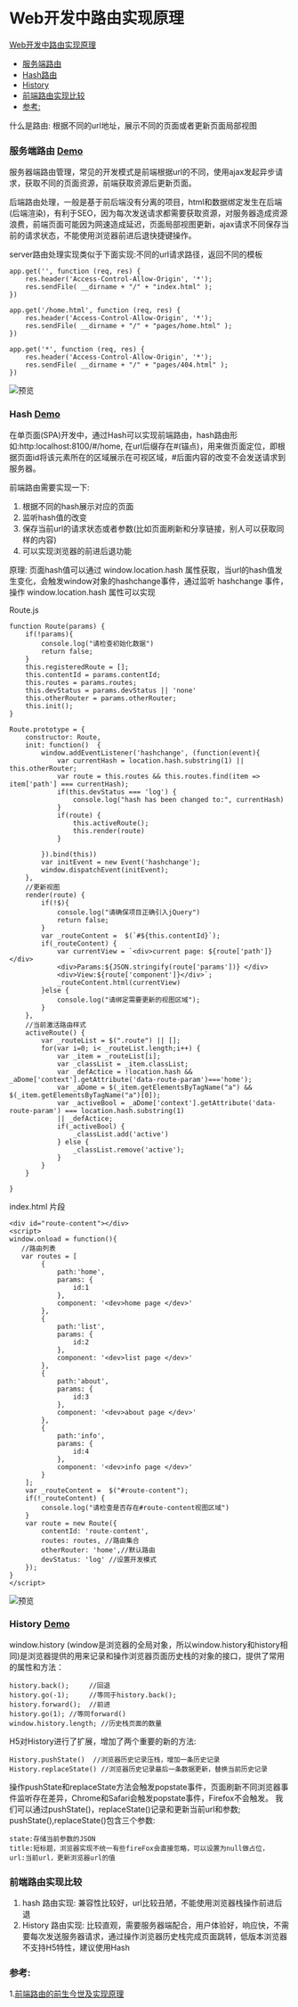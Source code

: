 # Web开发中路由实现原理
[Web开发中路由实现原理](#web开发中路由实现原理)
- [服务端路由](#服务端路由-demohttpsgithubcombojuelearninglisttreemasterjavascriptroute_server)
- [Hash路由](#hash路由-demohttpsgithubcombojuelearninglisttreemasterjavascriptroute_hash)    
- [History ](#history-demohttpsgithubcombojuelearninglisttreemasterjavascriptroute_history)      
- [前端路由实现比较](#前端路由实现比较)
- [参考:](#参考)

什么是路由:
    根据不同的url地址，展示不同的页面或者更新页面局部视图

### 服务端路由 [Demo](https://github.com/bojue/LearningList/tree/master/JavaScript/route_server)
服务器端路由管理，常见的开发模式是前端根据url的不同，使用ajax发起异步请求，获取不同的页面资源，前端获取资源后更新页面。

后端路由处理，一般是基于前后端没有分离的项目，html和数据绑定发生在后端(后端渲染)，有利于SEO，因为每次发送请求都需要获取资源，对服务器造成资源浪费，前端页面可能因为网速造成延迟，页面局部视图更新，ajax请求不同保存当前的请求状态，不能使用浏览器前进后退快捷键操作。

server路由处理实现类似于下面实现:不同的url请求路径，返回不同的模板
   
    app.get('', function (req, res) {
        res.header('Access-Control-Allow-Origin', '*');
        res.sendFile( __dirname + "/" + "index.html" );
    })

    app.get('/home.html', function (req, res) {
        res.header('Access-Control-Allow-Origin', '*');
        res.sendFile( __dirname + "/" + "pages/home.html" );
    })

    app.get('*', function (req, res) {
        res.header('Access-Control-Allow-Origin', '*');
        res.sendFile( __dirname + "/" + "pages/404.html" );
    })

![预览](https://github.com/bojue/Blogs/blob/master/assets/route_server.png)

### Hash [Demo](https://github.com/bojue/LearningList/tree/master/JavaScript/route_hash)

在单页面(SPA)开发中，通过Hash可以实现前端路由，hash路由形如:http:localhost:8100/#/home,
在url后缀存在#(锚点)，用来做页面定位，即根据页面id将该元素所在的区域展示在可视区域，#后面内容的改变不会发送请求到服务器。

前端路由需要实现一下:
1. 根据不同的hash展示对应的页面
2. 监听hash值的改变
3. 保存当前url的请求状态或者参数(比如页面刷新和分享链接，别人可以获取同样的内容)
4. 可以实现浏览器的前进后退功能

原理:
页面hash值可以通过 window.location.hash 属性获取，当url的hash值发生变化，会触发window对象的hashchange事件，通过监听 hashchange 事件，操作 window.location.hash 属性可以实现

Route.js

    function Route(params) {
        if(!params){
            console.log("请检查初始化数据")
            return false;
        }
        this.registeredRoute = [];
        this.contentId = params.contentId;
        this.routes = params.routes;
        this.devStatus = params.devStatus || 'none'
        this.otherRouter = params.otherRouter;
        this.init();
    } 
    
    Route.prototype = {
        constructor: Route,
        init: function()  {
            window.addEventListener('hashchange', (function(event){ 
                var currentHash = location.hash.substring(1) || this.otherRouter;
                var route = this.routes && this.routes.find(item => item['path'] === currentHash);
                if(this.devStatus === 'log') {
                    console.log("hash has been changed to:", currentHash)
                }
                if(route) {
                    this.activeRoute();
                    this.render(route)
                }

            }).bind(this))
            var initEvent = new Event('hashchange');
            window.dispatchEvent(initEvent);
        },
        //更新视图
        render(route) {
            if(!$){
                console.log("请确保项目正确引入jQuery")
                return false;
            }
            var _routeContent =  $(`#${this.contentId}`);
            if(_routeContent) {
                var currentView = `<div>current page: ${route['path']}</div> 
                <div>Params:${JSON.stringify(route['params'])} </div>
                <div>View:${route['component']}</div>`;
                _routeContent.html(currentView)
            }else {
                console.log("请绑定需要更新的视图区域");  
            }
        },
        //当前激活路由样式
        activeRoute() {
            var _routeList = $(".route") || [];
            for(var i=0; i< _routeList.length;i++) {
                var _item = _routeList[i];
                var _classList = _item.classList;
                var _defActice = !location.hash && _aDome['context'].getAttribute('data-route-param')==='home');
                var _aDome = $(_item.getElementsByTagName("a") && $(_item.getElementsByTagName("a")[0]);
                var _activeBool = _aDome['context'].getAttribute('data-route-param') === location.hash.substring(1)
                || _defActice;
                if(_activeBool) {
                    _classList.add('active')
                } else {
                    _classList.remove('active');
                }
            }
        }

    }

index.html 片段

    <div id="route-content"></div>
    <script>
    window.onload = function(){
       //路由列表
       var routes = [
            {
                path:'home',
                params: {
                    id:1
                },
                component: '<dev>home page </dev>'
            },
            {
                path:'list',
                params: {
                    id:2
                },
                component: '<dev>list page </dev>'
            },
            {
                path:'about',
                params: {
                    id:3
                },
                component: '<dev>about page </dev>'
            },
            {
                path:'info',
                params: {
                    id:4
                },
                component: '<dev>info page </dev>'
            }
        ];
        var _routeContent =  $("#route-content");
        if(!_routeContent) {
            console.log("请检查是否存在#route-content视图区域")
        }
        var route = new Route({
            contentId: 'route-content',
            routes: routes, //路由集合
            otherRouter: 'home',//默认路由
            devStatus: 'log' //设置开发模式
        });
    }
    </script>

![预览](https://github.com/bojue/Blogs/blob/master/assets/route_hash.png)

### History [Demo](https://github.com/bojue/LearningList/tree/master/JavaScript/route_history)     

window.history (window是浏览器的全局对象，所以window.history和history相同)是浏览器提供的用来记录和操作浏览器页面历史栈的对象的接口，提供了常用的属性和方法：

    history.back();     //回退
    history.go(-1);     //等同于history.back();
    history.forward();  //前进
    history.go(1); //等同forward()
    window.history.length; //历史栈页面的数量

H5对History进行了扩展，增加了两个重要的新的方法:

    History.pushState()  //浏览器历史记录压栈，增加一条历史记录
    History.replaceState() //浏览器历史记录最后一条数据更新，替换当前历史记录

操作pushState和replaceState方法会触发popstate事件，页面刷新不同浏览器事件监听存在差异，Chrome和Safari会触发popstate事件，Firefox不会触发。
我们可以通过pushState()，replaceState()记录和更新当前url和参数;
pushState(),replaceState()包含三个参数:

    state:存储当前参数的JSON
    title:短标题，浏览器实现不统一有些fireFox会直接忽略，可以设置为null做占位，
    url:当前url，更新浏览器url的值


### 前端路由实现比较

1. hash 路由实现: 兼容性比较好，url比较丑陋，不能使用浏览器栈操作前进后退
2. History 路由实现: 比较直观，需要服务器端配合，用户体验好，响应快，不需要每次发送服务器请求，通过操作浏览器历史栈完成页面跳转，低版本浏览器不支持H5特性，建议使用Hash

### 参考:
1.[前端路由的前生今世及实现原理](https://segmentfault.com/a/1190000011967786)